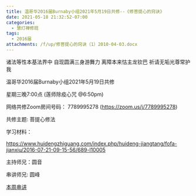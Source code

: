```yaml
---
title: 温哥华2016届Burnaby小组2021年5月19日共修--《修菩提心的窍诀》
date: 2021-05-18 21:32:52-07:00
categories:
  - 慧灯禅修班
tags:
  - 2016届
attachments: /f/up/修菩提心的窍诀（1）2010-04-03.docx
---
```

诸法等性本基法界中 自现圆满三身游舞力 离障本来怙主龙钦巴 祈请无垢光尊常护我

温哥华2016届Burnaby小组2021年5月19日共修 

星期三晚7:00点 (莲师除疫心咒 @6:50pm)

网络共修Zoom房间号码： 7789995278 (<https://zoom.us/j/7789995278>)

共修主题: 菩提心修法

学习材料：

<https://www.huidengzhiguang.com/index.php/huideng-jiangtang/fofa-jianxiu/2016-07-21-09-15-56/689-l10005>



主持师兄：圆音

串讲师兄: 圆峰

[本周串讲](http://huidengchanxiu.net/hdv/f/up/修菩提心的窍诀（1）2010-04-03.docx)
